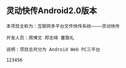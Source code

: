 
## 灵动快传Android2.0版本
    本项目全称为：互联网多平台文件快传系统————灵动快传

    开发人员：周博文 郑志琦 董致礼

    说明：项目总共分为 Android Web PC三平台

    123456